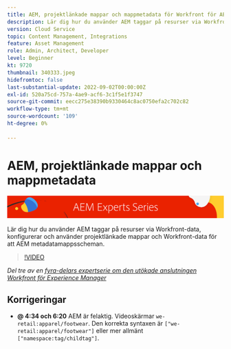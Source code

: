 ```yaml
---
title: AEM, projektlänkade mappar och mappmetadata för Workfront för AEM förbättrade anslutningsprogrammet
description: Lär dig hur du använder AEM taggar på resurser via Workfront-data, använder projektlänkade mappar och Workfront-data för att AEM metadatamappsscheman.
version: Cloud Service
topic: Content Management, Integrations
feature: Asset Management
role: Admin, Architect, Developer
level: Beginner
kt: 9720
thumbnail: 340333.jpeg
hidefromtoc: false
last-substantial-update: 2022-09-02T00:00:00Z
exl-id: 520a75cd-757a-4ae9-acf6-3c1f5e1f3747
source-git-commit: eecc275e38390b9330464c8ac0750efa2c702c82
workflow-type: tm+mt
source-wordcount: '109'
ht-degree: 0%

---
```


# AEM, projektlänkade mappar och mappmetadata

![AEM Experts Series](./assets/banner.png)

Lär dig hur du använder AEM taggar på resurser via Workfront-data, konfigurerar och använder projektlänkade mappar och Workfront-data för att AEM metadatamappsscheman.

>[!VIDEO](https://video.tv.adobe.com/v/340333?quality=12&learn=on)

_Del tre av en [fyra-delars expertserie om den utökade anslutningen Workfront för Experience Manager](./overview.md)_

## Korrigeringar

+ __@ 4:34 och 6:20__ AEM är felaktig. Videoskärmar `we-retail:apparel/footwear`. Den korrekta syntaxen är `["we-retail:apparel/footwear"]` eller mer allmänt `["namespace:tag/childtag"]`.
